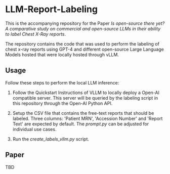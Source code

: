 # LLM-Report-Labeling
This is the accompanying repository for the Paper _Is open-source there yet? A comparative study on commercial and open-source LLMs in their ability to label Chest X-Ray reports_.

The repository contains the code that was used to perform the labeling of chest x-ray reports using GPT-4 and different open-source Large Language Models hosted that were locally hosted through vLLM. 

## Usage

Follow these steps to perform the local LLM inference:

1. Follow the Quickstart Instructions of VLLM to locally deploy a Open-AI compatible server. This server will be queried by the labeling script in this repository through the Open-AI Python API. 

2. Setup the CSV file that contains the free-text reports that should be labeled. Three columns: 'Patient MRN', 'Accession Number' and 'Report Text' are expected by default. The _prompt.py_ can be adjusted for individual use cases.

3. Run the _create_labels_vllm.py_ script. 

## Paper 
TBD 
